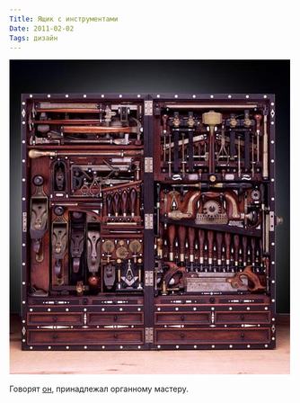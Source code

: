```yaml
---
Title: Ящик с инструментами
Date: 2011-02-02
Tags: дизайн
---
```


![Toolset](images/toolset.jpg)

Говорят [он][1], принадлежал органному мастеру.

[1]: http://www.boingboing.net/2008/12/04/beautiful-1800s-tool.html
